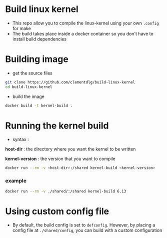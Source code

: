 # Build linux kernel
- This repo allow you to compile the linux-kernel using your own `.config` for make
- The build takes place inside a docker container so you don't have to install build dependencies

# Building image
- get the source files
```bash
git clone https://github.com/clementdlg/build-linux-kernel
cd build-linux-kernel
```

- build the image
```bash
docker build -t kernel-build .
```

# Running the kernel build
- syntax :

**host-dir** : the directory where you want the kernel to be written

**kernel-version** : the version that you want to compile
```bash
docker run --rm -v <host-dir>:/shared kernel-build <kernel-version>
```

### example
```bash
docker run --rm -v ./shared/:/shared kernel-build 6.13
```

# Using custom config file
- By default, the build config is set to `defconfig`. However, by placing a config file at `./shared/config`, you can build with a custom configuration
